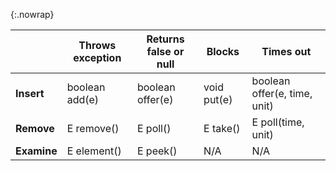 <div class="table-wrapper" markdown=1>

{:.nowrap}

|             | Throws exception | Returns false or null | Blocks      | Times out                    |
| ----------- | ---------------- | --------------------- | ----------- | ---------------------------- |
| **Insert**  | boolean add(e)   | boolean offer(e)      | void put(e) | boolean offer(e, time, unit) |
| **Remove**  | E remove()       | E poll()              | E take()    | E poll(time, unit)           |
| **Examine** | E element()      | E peek()              | N/A         | N/A                          |

</div>
